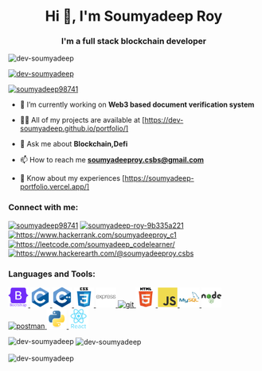 <h1 align="center">Hi 👋, I'm Soumyadeep Roy</h1>
<h3 align="center">I'm a full stack blockchain developer</h3>

<p align="left"> <img src="https://komarev.com/ghpvc/?username=dev-soumyadeep&label=Profile%20views&color=0e75b6&style=flat" alt="dev-soumyadeep" /> </p>

<p align="left"> <a href="https://github.com/ryo-ma/github-profile-trophy"><img src="https://github-profile-trophy.vercel.app/?username=dev-soumyadeep" alt="dev-soumyadeep" /></a> </p>

<p align="left"> <a href="https://twitter.com/soumyadeep98741" target="blank"><img src="https://img.shields.io/twitter/follow/soumyadeep98741?logo=twitter&style=for-the-badge" alt="soumyadeep98741" /></a> </p>

- 🔭 I’m currently working on **Web3 based document verification system**

- 👨‍💻 All of my projects are available at [https://dev-soumyadeep.github.io/portfolio/]

- 💬 Ask me about **Blockchain,Defi**

- 📫 How to reach me **soumyadeeproy.csbs@gmail.com**

- 📄 Know about my experiences [https://soumyadeep-portfolio.vercel.app/]
<h3 align="left">Connect with me:</h3>
<p align="left">
<a href="https://twitter.com/soumyadeep98741" target="blank"><img align="center" src="https://raw.githubusercontent.com/rahuldkjain/github-profile-readme-generator/master/src/images/icons/Social/twitter.svg" alt="soumyadeep98741" height="30" width="40" /></a>
<a href="https://linkedin.com/in/soumyadeep-roy-9b335a221" target="blank"><img align="center" src="https://raw.githubusercontent.com/rahuldkjain/github-profile-readme-generator/master/src/images/icons/Social/linked-in-alt.svg" alt="soumyadeep-roy-9b335a221" height="30" width="40" /></a>
<a href="https://www.hackerrank.com/https://www.hackerrank.com/soumyadeeproy_c1" target="blank"><img align="center" src="https://raw.githubusercontent.com/rahuldkjain/github-profile-readme-generator/master/src/images/icons/Social/hackerrank.svg" alt="https://www.hackerrank.com/soumyadeeproy_c1" height="30" width="40" /></a>
<a href="https://leetcode.com/soumyadeep_codelearner/" target="blank"><img align="center" src="https://raw.githubusercontent.com/rahuldkjain/github-profile-readme-generator/master/src/images/icons/Social/leet-code.svg" alt="https://leetcode.com/soumyadeep_codelearner/" height="30" width="40" /></a>
<a href="https://www.hackerearth.com/https://www.hackerearth.com/@soumyadeeproy.csbs" target="blank"><img align="center" src="https://raw.githubusercontent.com/rahuldkjain/github-profile-readme-generator/master/src/images/icons/Social/hackerearth.svg" alt="https://www.hackerearth.com/@soumyadeeproy.csbs" height="30" width="40" /></a>
</p>

<h3 align="left">Languages and Tools:</h3>
<p align="left"> <a href="https://getbootstrap.com" target="_blank" rel="noreferrer"> <img src="https://raw.githubusercontent.com/devicons/devicon/master/icons/bootstrap/bootstrap-plain-wordmark.svg" alt="bootstrap" width="40" height="40"/> </a> <a href="https://www.cprogramming.com/" target="_blank" rel="noreferrer"> <img src="https://raw.githubusercontent.com/devicons/devicon/master/icons/c/c-original.svg" alt="c" width="40" height="40"/> </a> <a href="https://www.w3schools.com/cpp/" target="_blank" rel="noreferrer"> <img src="https://raw.githubusercontent.com/devicons/devicon/master/icons/cplusplus/cplusplus-original.svg" alt="cplusplus" width="40" height="40"/> </a> <a href="https://www.w3schools.com/css/" target="_blank" rel="noreferrer"> <img src="https://raw.githubusercontent.com/devicons/devicon/master/icons/css3/css3-original-wordmark.svg" alt="css3" width="40" height="40"/> </a> <a href="https://expressjs.com" target="_blank" rel="noreferrer"> <img src="https://raw.githubusercontent.com/devicons/devicon/master/icons/express/express-original-wordmark.svg" alt="express" width="40" height="40"/> </a> <a href="https://git-scm.com/" target="_blank" rel="noreferrer"> <img src="https://www.vectorlogo.zone/logos/git-scm/git-scm-icon.svg" alt="git" width="40" height="40"/> </a> <a href="https://www.w3.org/html/" target="_blank" rel="noreferrer"> <img src="https://raw.githubusercontent.com/devicons/devicon/master/icons/html5/html5-original-wordmark.svg" alt="html5" width="40" height="40"/> </a> <a href="https://developer.mozilla.org/en-US/docs/Web/JavaScript" target="_blank" rel="noreferrer"> <img src="https://raw.githubusercontent.com/devicons/devicon/master/icons/javascript/javascript-original.svg" alt="javascript" width="40" height="40"/> </a> <a href="https://www.mysql.com/" target="_blank" rel="noreferrer"> <img src="https://raw.githubusercontent.com/devicons/devicon/master/icons/mysql/mysql-original-wordmark.svg" alt="mysql" width="40" height="40"/> </a> <a href="https://nodejs.org" target="_blank" rel="noreferrer"> <img src="https://raw.githubusercontent.com/devicons/devicon/master/icons/nodejs/nodejs-original-wordmark.svg" alt="nodejs" width="40" height="40"/> </a> <a href="https://postman.com" target="_blank" rel="noreferrer"> <img src="https://www.vectorlogo.zone/logos/getpostman/getpostman-icon.svg" alt="postman" width="40" height="40"/> </a> <a href="https://www.python.org" target="_blank" rel="noreferrer"> <img src="https://raw.githubusercontent.com/devicons/devicon/master/icons/python/python-original.svg" alt="python" width="40" height="40"/> </a> <a href="https://reactjs.org/" target="_blank" rel="noreferrer"> <img src="https://raw.githubusercontent.com/devicons/devicon/master/icons/react/react-original-wordmark.svg" alt="react" width="40" height="40"/> </a> </p>

<p><img align="left" src="https://github-readme-stats.vercel.app/api/top-langs?username=dev-soumyadeep&show_icons=true&locale=en&layout=compact" alt="dev-soumyadeep" /></p>

<p>&nbsp;<img align="center" src="https://github-readme-stats.vercel.app/api?username=dev-soumyadeep&show_icons=true&locale=en" alt="dev-soumyadeep" /></p>

<p><img align="center" src="https://github-readme-streak-stats.herokuapp.com/?user=dev-soumyadeep&" alt="dev-soumyadeep" /></p>
